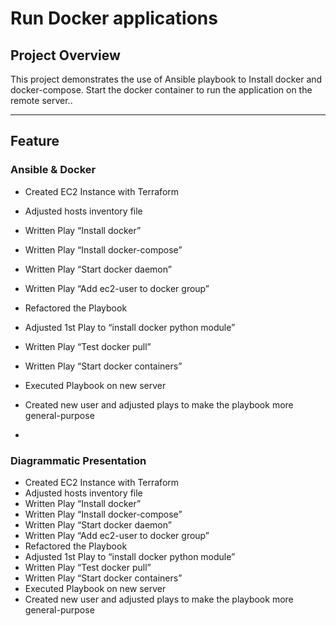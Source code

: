 ﻿# **Run Docker applications**

## **Project Overview**
This project demonstrates the use of Ansible playbook to Install docker and docker-compose. Start the docker container to run the application on the remote server..

---
  
## **Feature**

### **Ansible & Docker**

- Created EC2 Instance with Terraform
- Adjusted hosts inventory file
- Written Play “Install docker”
- Written Play “Install docker-compose”
- Written Play “Start docker daemon”
- Written Play “Add ec2-user to docker group”
- Refactored the Playbook
- Adjusted 1st Play to “install docker python module”
- Written Play “Test docker pull”
- Written Play “Start docker containers”
- Executed Playbook on new server
- Created new user and adjusted plays to make the playbook more general-purpose

- 
### **Diagrammatic Presentation**
- Created EC2 Instance with Terraform
- Adjusted hosts inventory file
- Written Play “Install docker”
- Written Play “Install docker-compose”
- Written Play “Start docker daemon”
- Written Play “Add ec2-user to docker group”
- Refactored the Playbook
- Adjusted 1st Play to “install docker python module”
- Written Play “Test docker pull”
- Written Play “Start docker containers”
- Executed Playbook on new server
- Created new user and adjusted plays to make the playbook more general-purpose
